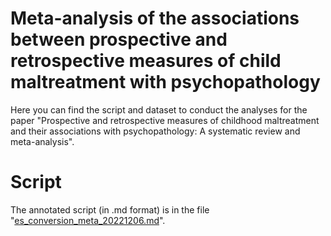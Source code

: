 # Meta-analysis of the associations between prospective and retrospective measures of child maltreatment with psychopathology

Here you can find the script and dataset to conduct the analyses for the paper "Prospective and retrospective measures of childhood maltreatment and their associations with psychopathology: A systematic review and meta-analysis".

# Script

The annotated script (in .md format) is in the file "[es_conversion_meta_20221206.md](https://github.com/jr-baldwin/pro-retro-psychopathology/blob/main/pro_retro_script_20231114.md)".
